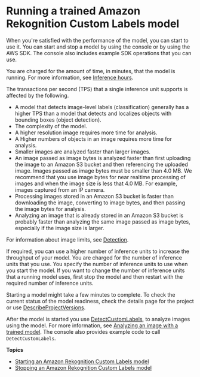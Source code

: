 # Running a trained Amazon Rekognition Custom Labels model<a name="rm-run-model"></a>

When you're satisfied with the performance of the model, you can start to use it\. You can start and stop a model by using the console or by using the AWS SDK\. The console also includes example SDK operations that you can use\.

You are charged for the amount of time, in minutes, that the model is running\. For more information, see [Inference hours](https://aws.amazon.com/rekognition/pricing/#Amazon_Rekognition_Custom_Labels_pricing)\. 

The transactions per second \(TPS\) that a single inference unit supports is affected by the following\.
+ A model that detects image\-level labels \(classification\) generally has a higher TPS than a model that detects and localizes objects with bounding boxes \(object detection\)\.
+ The complexity of the model\.
+ A higher resolution image requires more time for analysis\.
+ A Higher numbers of objects in an image requires more time for analysis\.
+ Smaller images are analyzed faster than larger images\. 
+ An image passed as image bytes is analyzed faster than first uploading the image to an Amazon S3 bucket and then referencing the uploaded image\. Images passed as image bytes must be smaller than 4\.0 MB\. We recommend that you use image bytes for near realtime processing of images and when the image size is less that 4\.0 MB\. For example, images captured from an IP camera\.
+ Processing images stored in an Amazon S3 bucket is faster than downloading the image, converting to image bytes, and then passing the image bytes for analysis\.
+ Analyzing an image that is already stored in an Amazon S3 bucket is probably faster than analyzing the same image passed as image bytes, especially if the image size is larger\.

For information about image limits, see [Detection](limits.md#limits-detection)\.

 If required, you can use a higher number of inference units to increase the throughput of your model\. You are charged for the number of inference units that you use\. You specify the number of inference units to use when you start the model\. If you want to change the number of inference units that a running model uses, first stop the model and then restart with the required number of inference units\.

Starting a model might take a few minutes to complete\. To check the current status of the model readiness, check the details page for the project or use [DescribeProjectVersions](https://docs.aws.amazon.com/rekognition/latest/dg/API_DescribeProjectVersions)\.

After the model is started you use [DetectCustomLabels](https://docs.aws.amazon.com/rekognition/latest/dg/API_DetectCustomLabels), to analyze images using the model\. For more information, see [Analyzing an image with a trained model](detecting-custom-labels.md)\. The console also provides example code to call `DetectCustomLabels`\. 

**Topics**
+ [Starting an Amazon Rekognition Custom Labels model](start-running-model.md)
+ [Stopping an Amazon Rekognition Custom Labels model](stop-running-model.md)